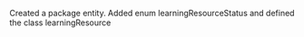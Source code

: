 Created a package entity.
Added enum  learningResourceStatus and defined the class learningResource
